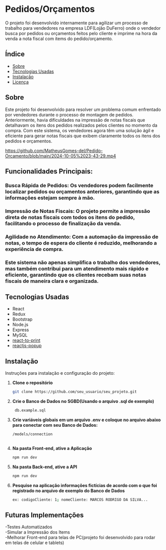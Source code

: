 # Pedidos/Orçamentos

O projeto foi desenvolvido internamente para agilizar um processo de trabalho para vendedores na empresa LDF(Lojão DuFerro)
onde o vendedor busca por pedidos ou orçamentos feitos pelo cliente e imprime na hora da venda a nota fiscal com items
do pedido/orçamento.

## Índice

- [Sobre](#sobre)
- [Tecnologias Usadas](#tecnologias-usadas)
- [Instalação](#instalação)
- [Licença](#licença)

## Sobre

Este projeto foi desenvolvido para resolver um problema comum enfrentado por vendedores durante o processo de montagem de pedidos. Anteriormente, havia dificuldades na impressão de notas fiscais que detalhavam os itens dos pedidos realizados pelos clientes no momento da compra. Com este sistema, os vendedores agora têm uma solução ágil e eficiente para gerar notas fiscais que exibem claramente todos os itens dos pedidos e orçamentos.

https://github.com/MatheusGomes-del/Pedido-Orcamento/blob/main/2024-10-05%2023-43-29.mp4

## Funcionalidades Principais:
  ### Busca Rápida de Pedidos: Os vendedores podem facilmente localizar pedidos ou orçamentos anteriores, garantindo que as     informações estejam sempre à mão. <br>
  ### Impressão de Notas Fiscais: O projeto permite a impressão direta de notas fiscais com todos os itens do pedido,              facilitando o processo de finalização da venda. <br>
  ### Agilidade no Atendimento: Com a automação da impressão de notas, o tempo de espera do cliente é reduzido, melhorando a       experiência de compra. <br>
### Este sistema não apenas simplifica o trabalho dos vendedores, mas também contribui para um atendimento mais rápido e eficiente, garantindo que os clientes recebam suas notas fiscais de maneira clara e organizada.

## Tecnologias Usadas

- React
- Redux
- Bootstrap
- Node.js
- Express
- MySQL
- <a href="https://www.npmjs.com/package/react-to-print">react-to-print</a>
- <a href="https://www.npmjs.com/package/reactjs-popup">reactjs-popup</a>

## Instalação

Instruções para instalação e configuração do projeto:

1. **Clone o repositório**
   ```bash
   git clone https://github.com/seu_usuario/seu_projeto.git

2. **Crie o Banco de Dados no SGBD(Usando o arquivo .sql de exemplo)**
   ```bash
    db.example.sql
3. **Crie variáveis globais em um arquivo .env e coloque no arquivo abaixo para conectar com seu Banco de Dados:**
   ```bash
   /models/connection
    
4. **Na pasta Front-end, ative a Aplicação**
   ```bash
   npm run dev
5. **Na pasta Back-end, ative a API**
   ```bash
   npm run dev
6. **Pesquise na aplicação informações fictícias de acordo com o que foi registrado no arquivo de exemplo do Banco de Dados**
   ```bash
   ex: codigoCliente: 1; nomeCliente: MARCOS RODRIGO DA SILVA...
## Futuras Implementações

-Testes Automatizados <br>
-Simular a Impressão dos Items <br>
-Melhorar Front-end para telas de PC(projeto foi desenvolvido para rodar em telas de celular e tablets) <br>
